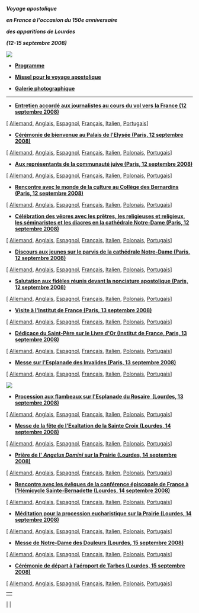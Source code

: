 ***Voyage apostolique***

***en France à l'occasion du 150e anniversaire***

***des apparitions de Lourdes***

***(12-15 septembre 2008)***

![](http://www.vatican.va/holy_father/benedict_xvi/travels/2008/img/francia.jpg)

- **[Programme](/content/benedict-xvi/fr/travels/2008/documents/trav_ben-xvi_francia-program_20080912.html)**


- **[Missel pour le voyage apostolique](/content/dam/benedict-xvi/pdftravels/2008/documents/messale_Francia.pdf)**


- **[Galerie photographique](http://www.vatican.va/news_services/liturgy/photogallery/2008/12092008/index.html)**


* * *

- [**Entretien accordé aux journalistes au cours du vol vers** **la France (12 septembre 2008)**](/content/benedict-xvi/fr/speeches/2008/september/documents/hf_ben-xvi_spe_20080912_francia-interview.html)

\[ [Allemand](/content/benedict-xvi/de/speeches/2008/september/documents/hf_ben-xvi_spe_20080912_francia-interview.html), [Anglais](/content/benedict-xvi/en/speeches/2008/september/documents/hf_ben-xvi_spe_20080912_francia-interview.html), [Espagnol](/content/benedict-xvi/es/speeches/2008/september/documents/hf_ben-xvi_spe_20080912_francia-interview.html), [Français](/content/benedict-xvi/fr/speeches/2008/september/documents/hf_ben-xvi_spe_20080912_francia-interview.html), [Italien](/content/benedict-xvi/it/speeches/2008/september/documents/hf_ben-xvi_spe_20080912_francia-interview.html), [Portugais](/content/benedict-xvi/pt/speeches/2008/september/documents/hf_ben-xvi_spe_20080912_francia-interview.html)\]


- **[Cérémonie de bienvenue au Palais de l'Elysée (Paris, 12 septembre 2008)](/content/benedict-xvi/fr/speeches/2008/september/documents/hf_ben-xvi_spe_20080912_parigi-elysee.html)**

\[ [Allemand](/content/benedict-xvi/de/speeches/2008/september/documents/hf_ben-xvi_spe_20080912_parigi-elysee.html), [Anglais](/content/benedict-xvi/en/speeches/2008/september/documents/hf_ben-xvi_spe_20080912_parigi-elysee.html), [Espagnol](/content/benedict-xvi/es/speeches/2008/september/documents/hf_ben-xvi_spe_20080912_parigi-elysee.html), [Français](/content/benedict-xvi/fr/speeches/2008/september/documents/hf_ben-xvi_spe_20080912_parigi-elysee.html), [Italien](/content/benedict-xvi/it/speeches/2008/september/documents/hf_ben-xvi_spe_20080912_parigi-elysee.html), [Polonais](/content/benedict-xvi/pl/speeches/2008/september/documents/hf_ben-xvi_spe_20080912_parigi-elysee.html), [Portugais](/content/benedict-xvi/pt/speeches/2008/september/documents/hf_ben-xvi_spe_20080912_parigi-elysee.html)\]


- **[Aux représentants de la communauté juive (Paris, 12 septembre 2008)](/content/benedict-xvi/fr/speeches/2008/september/documents/hf_ben-xvi_spe_20080912_parigi-juive.html)**

\[ [Allemand](/content/benedict-xvi/de/speeches/2008/september/documents/hf_ben-xvi_spe_20080912_parigi-juive.html), [Anglais](/content/benedict-xvi/en/speeches/2008/september/documents/hf_ben-xvi_spe_20080912_parigi-juive.html), [Espagnol](/content/benedict-xvi/es/speeches/2008/september/documents/hf_ben-xvi_spe_20080912_parigi-juive.html), [Français](/content/benedict-xvi/fr/speeches/2008/september/documents/hf_ben-xvi_spe_20080912_parigi-juive.html), [Italien](/content/benedict-xvi/it/speeches/2008/september/documents/hf_ben-xvi_spe_20080912_parigi-juive.html), [Polonais](/content/benedict-xvi/pl/speeches/2008/september/documents/hf_ben-xvi_spe_20080912_parigi-juive.html), [Portugais](/content/benedict-xvi/pt/speeches/2008/september/documents/hf_ben-xvi_spe_20080912_parigi-juive.html)\]


- **[Rencontre avec le monde de la culture au Collège des Bernardins (Paris, 12 septembre 2008)](/content/benedict-xvi/fr/speeches/2008/september/documents/hf_ben-xvi_spe_20080912_parigi-cultura.html)**

\[ [Allemand](/content/benedict-xvi/de/speeches/2008/september/documents/hf_ben-xvi_spe_20080912_parigi-cultura.html), [Anglais](/content/benedict-xvi/en/speeches/2008/september/documents/hf_ben-xvi_spe_20080912_parigi-cultura.html), [Espagnol](/content/benedict-xvi/es/speeches/2008/september/documents/hf_ben-xvi_spe_20080912_parigi-cultura.html), [Français](/content/benedict-xvi/fr/speeches/2008/september/documents/hf_ben-xvi_spe_20080912_parigi-cultura.html), [Italien](/content/benedict-xvi/it/speeches/2008/september/documents/hf_ben-xvi_spe_20080912_parigi-cultura.html), [Polonais](/content/benedict-xvi/pl/speeches/2008/september/documents/hf_ben-xvi_spe_20080912_parigi-cultura.html), [Portugais](/content/benedict-xvi/pt/speeches/2008/september/documents/hf_ben-xvi_spe_20080912_parigi-cultura.html)\]


- **[Célébration des vêpres avec les prêtres, les religieuses et religieux, les séminaristes et les diacres en la cathédrale Notre-Dame (Paris, 12 septembre 2008)](/content/benedict-xvi/fr/homilies/2008/documents/hf_ben-xvi_hom_20080912_parigi-vespri.html)**

\[ [Allemand](/content/benedict-xvi/de/homilies/2008/documents/hf_ben-xvi_hom_20080912_parigi-vespri.html), [Anglais](/content/benedict-xvi/en/homilies/2008/documents/hf_ben-xvi_hom_20080912_parigi-vespri.html), [Espagnol](/content/benedict-xvi/es/homilies/2008/documents/hf_ben-xvi_hom_20080912_parigi-vespri.html), [Français](/content/benedict-xvi/fr/homilies/2008/documents/hf_ben-xvi_hom_20080912_parigi-vespri.html), [Italien](/content/benedict-xvi/it/homilies/2008/documents/hf_ben-xvi_hom_20080912_parigi-vespri.html), [Polonais](/content/benedict-xvi/pl/homilies/2008/documents/hf_ben-xvi_hom_20080912_parigi-vespri.html), [Portugais](/content/benedict-xvi/pt/homilies/2008/documents/hf_ben-xvi_hom_20080912_parigi-vespri.html)\]


- **[Discours aux jeunes sur le parvis de la cathédrale Notre-Dame (Paris, 12 septembre 2008)](/content/benedict-xvi/fr/speeches/2008/september/documents/hf_ben-xvi_spe_20080912_parigi-giovani.html)**

\[ [Allemand](/content/benedict-xvi/de/speeches/2008/september/documents/hf_ben-xvi_spe_20080912_parigi-giovani.html), [Anglais](/content/benedict-xvi/en/speeches/2008/september/documents/hf_ben-xvi_spe_20080912_parigi-giovani.html), [Espagnol](/content/benedict-xvi/es/speeches/2008/september/documents/hf_ben-xvi_spe_20080912_parigi-giovani.html), [Français](/content/benedict-xvi/fr/speeches/2008/september/documents/hf_ben-xvi_spe_20080912_parigi-giovani.html), [Italien](/content/benedict-xvi/it/speeches/2008/september/documents/hf_ben-xvi_spe_20080912_parigi-giovani.html), [Polonais](/content/benedict-xvi/pl/speeches/2008/september/documents/hf_ben-xvi_spe_20080912_parigi-giovani.html), [Portugais](/content/benedict-xvi/pt/speeches/2008/september/documents/hf_ben-xvi_spe_20080912_parigi-giovani.html)\]


- **[Salutation aux fidèles réunis devant la nonciature apostolique (Paris, 12 septembre 2008)](/content/benedict-xvi/fr/speeches/2008/september/documents/hf_ben-xvi_spe_20080912_parigi-nunziatura.html)**

\[ [Allemand](/content/benedict-xvi/de/speeches/2008/september/documents/hf_ben-xvi_spe_20080912_parigi-nunziatura.html), [Anglais](/content/benedict-xvi/en/speeches/2008/september/documents/hf_ben-xvi_spe_20080912_parigi-nunziatura.html), [Espagnol](/content/benedict-xvi/es/speeches/2008/september/documents/hf_ben-xvi_spe_20080912_parigi-nunziatura.html), [Français](/content/benedict-xvi/fr/speeches/2008/september/documents/hf_ben-xvi_spe_20080912_parigi-nunziatura.html), [Italien](/content/benedict-xvi/it/speeches/2008/september/documents/hf_ben-xvi_spe_20080912_parigi-nunziatura.html), [Polonais](/content/benedict-xvi/pl/speeches/2008/september/documents/hf_ben-xvi_spe_20080912_parigi-nunziatura.html), [Portugais](/content/benedict-xvi/pt/speeches/2008/september/documents/hf_ben-xvi_spe_20080912_parigi-nunziatura.html)\]


- **[Visite à l'Institut de France (Paris, 13 septembre 2008)](/content/benedict-xvi/fr/speeches/2008/september/documents/hf_ben-xvi_spe_20080913_parigi-institut-de-france.html)**

\[ [Allemand](/content/benedict-xvi/de/speeches/2008/september/documents/hf_ben-xvi_spe_20080913_parigi-institut-de-france.html), [Anglais](/content/benedict-xvi/en/speeches/2008/september/documents/hf_ben-xvi_spe_20080913_parigi-institut-de-france.html), [Espagnol](/content/benedict-xvi/es/speeches/2008/september/documents/hf_ben-xvi_spe_20080913_parigi-institut-de-france.html), [Français](/content/benedict-xvi/fr/speeches/2008/september/documents/hf_ben-xvi_spe_20080913_parigi-institut-de-france.html), [Italien](/content/benedict-xvi/it/speeches/2008/september/documents/hf_ben-xvi_spe_20080913_parigi-institut-de-france.html), [Polonais](/content/benedict-xvi/pl/speeches/2008/september/documents/hf_ben-xvi_spe_20080913_parigi-institut-de-france.html), [Portugais](/content/benedict-xvi/pt/speeches/2008/september/documents/hf_ben-xvi_spe_20080913_parigi-institut-de-france.html)\]


- **[Dédicace du Saint-Père sur le Livre d'Or (Institut de France, Paris, 13 septembre 2008)](/content/benedict-xvi/fr/speeches/2008/september/documents/hf_ben-xvi_spe_20080913_parigi-libro-oro.html)**

\[ [Allemand](/content/benedict-xvi/de/speeches/2008/september/documents/hf_ben-xvi_spe_20080913_parigi-libro-oro.html), [Anglais](/content/benedict-xvi/en/speeches/2008/september/documents/hf_ben-xvi_spe_20080913_parigi-libro-oro.html), [Espagnol](/content/benedict-xvi/es/speeches/2008/september/documents/hf_ben-xvi_spe_20080913_parigi-libro-oro.html), [Français](/content/benedict-xvi/fr/speeches/2008/september/documents/hf_ben-xvi_spe_20080913_parigi-libro-oro.html), [Italien](/content/benedict-xvi/it/speeches/2008/september/documents/hf_ben-xvi_spe_20080913_parigi-libro-oro.html), [Polonais](/content/benedict-xvi/pl/speeches/2008/september/documents/hf_ben-xvi_spe_20080913_parigi-libro-oro.html), [Portugais](/content/benedict-xvi/pt/speeches/2008/september/documents/hf_ben-xvi_spe_20080913_parigi-libro-oro.html)\]


- **[Messe sur l'Esplanade des Invalides (Paris, 13 septembre 2008)](/content/benedict-xvi/fr/homilies/2008/documents/hf_ben-xvi_hom_20080913_parigi-esplanade.html)**

\[ [Allemand](/content/benedict-xvi/de/homilies/2008/documents/hf_ben-xvi_hom_20080913_parigi-esplanade.html), [Anglais](/content/benedict-xvi/en/homilies/2008/documents/hf_ben-xvi_hom_20080913_parigi-esplanade.html), [Espagnol](/content/benedict-xvi/es/homilies/2008/documents/hf_ben-xvi_hom_20080913_parigi-esplanade.html), [Français](/content/benedict-xvi/fr/homilies/2008/documents/hf_ben-xvi_hom_20080913_parigi-esplanade.html), [Italien](/content/benedict-xvi/it/homilies/2008/documents/hf_ben-xvi_hom_20080913_parigi-esplanade.html), [Polonais](/content/benedict-xvi/pl/homilies/2008/documents/hf_ben-xvi_hom_20080913_parigi-esplanade.html), [Portugais](/content/benedict-xvi/pt/homilies/2008/documents/hf_ben-xvi_hom_20080913_parigi-esplanade.html)\]


![](http://www.vatican.va/holy_father/benedict_xvi/travels/2008/img/index_lourdes.jpg)

- **[Procession aux flambeaux sur l'Esplanade du Rosaire  (Lourdes, 13 septembre 2008)](/content/benedict-xvi/fr/homilies/2008/documents/hf_ben-xvi_hom_20080913_lourdes-processione.html)**

\[ [Allemand](/content/benedict-xvi/de/homilies/2008/documents/hf_ben-xvi_hom_20080913_lourdes-processione.html), [Anglais](/content/benedict-xvi/en/homilies/2008/documents/hf_ben-xvi_hom_20080913_lourdes-processione.html), [Espagnol](/content/benedict-xvi/es/homilies/2008/documents/hf_ben-xvi_hom_20080913_lourdes-processione.html), [Français](/content/benedict-xvi/fr/homilies/2008/documents/hf_ben-xvi_hom_20080913_lourdes-processione.html), [Italien](/content/benedict-xvi/it/homilies/2008/documents/hf_ben-xvi_hom_20080913_lourdes-processione.html), [Polonais](/content/benedict-xvi/pl/homilies/2008/documents/hf_ben-xvi_hom_20080913_lourdes-processione.html), [Portugais](/content/benedict-xvi/pt/homilies/2008/documents/hf_ben-xvi_hom_20080913_lourdes-processione.html)\]


- **[Messe de la fête de l'Exaltation de la Sainte Croix (Lourdes, 14 septembre 2008)](/content/benedict-xvi/fr/homilies/2008/documents/hf_ben-xvi_hom_20080914_lourdes-apparizioni.html)**

\[ [Allemand](/content/benedict-xvi/de/homilies/2008/documents/hf_ben-xvi_hom_20080914_lourdes-apparizioni.html), [Anglais](/content/benedict-xvi/en/homilies/2008/documents/hf_ben-xvi_hom_20080914_lourdes-apparizioni.html), [Espagnol](/content/benedict-xvi/es/homilies/2008/documents/hf_ben-xvi_hom_20080914_lourdes-apparizioni.html), [Français](/content/benedict-xvi/fr/homilies/2008/documents/hf_ben-xvi_hom_20080914_lourdes-apparizioni.html), [Italien](/content/benedict-xvi/it/homilies/2008/documents/hf_ben-xvi_hom_20080914_lourdes-apparizioni.html), [Polonais](/content/benedict-xvi/pl/homilies/2008/documents/hf_ben-xvi_hom_20080914_lourdes-apparizioni.html), [Portugais](/content/benedict-xvi/pt/homilies/2008/documents/hf_ben-xvi_hom_20080914_lourdes-apparizioni.html)\]


- **[Prière de l' *Angelus Domini* sur la Prairie (Lourdes, 14 septembre 2008)](/content/benedict-xvi/fr/angelus/2008/documents/hf_ben-xvi_ang_20080914_lourdes.html)**

\[ [Allemand](/content/benedict-xvi/de/angelus/2008/documents/hf_ben-xvi_ang_20080914_lourdes.html), [Anglais](/content/benedict-xvi/en/angelus/2008/documents/hf_ben-xvi_ang_20080914_lourdes.html), [Espagnol](/content/benedict-xvi/es/angelus/2008/documents/hf_ben-xvi_ang_20080914_lourdes.html), [Français](/content/benedict-xvi/fr/angelus/2008/documents/hf_ben-xvi_ang_20080914_lourdes.html), [Italien](/content/benedict-xvi/it/angelus/2008/documents/hf_ben-xvi_ang_20080914_lourdes.html), [Polonais](/content/benedict-xvi/pl/angelus/2008/documents/hf_ben-xvi_ang_20080914_lourdes.html), [Portugais](/content/benedict-xvi/pt/angelus/2008/documents/hf_ben-xvi_ang_20080914_lourdes.html)\]


- **[Rencontre avec les évêques de la conférence épiscopale de France à l'Hémicycle Sainte-Bernadette (Lourdes, 14 septembre 2008)](/content/benedict-xvi/fr/speeches/2008/september/documents/hf_ben-xvi_spe_20080914_lourdes-vescovi.html)**

\[ [Allemand](/content/benedict-xvi/de/speeches/2008/september/documents/hf_ben-xvi_spe_20080914_lourdes-vescovi.html), [Anglais](/content/benedict-xvi/en/speeches/2008/september/documents/hf_ben-xvi_spe_20080914_lourdes-vescovi.html), [Espagnol](/content/benedict-xvi/es/speeches/2008/september/documents/hf_ben-xvi_spe_20080914_lourdes-vescovi.html), [Français](/content/benedict-xvi/fr/speeches/2008/september/documents/hf_ben-xvi_spe_20080914_lourdes-vescovi.html), [Italien](/content/benedict-xvi/it/speeches/2008/september/documents/hf_ben-xvi_spe_20080914_lourdes-vescovi.html), [Polonais](/content/benedict-xvi/pl/speeches/2008/september/documents/hf_ben-xvi_spe_20080914_lourdes-vescovi.html), [Portugais](/content/benedict-xvi/pt/speeches/2008/september/documents/hf_ben-xvi_spe_20080914_lourdes-vescovi.html)\]


- **[Méditation pour la procession eucharistique sur la Prairie (Lourdes, 14 septembre 2008)](/content/benedict-xvi/fr/speeches/2008/september/documents/hf_ben-xvi_spe_20080914_lourdes-processione.html)**

\[ [Allemand](/content/benedict-xvi/de/speeches/2008/september/documents/hf_ben-xvi_spe_20080914_lourdes-processione.html), [Anglais](/content/benedict-xvi/en/speeches/2008/september/documents/hf_ben-xvi_spe_20080914_lourdes-processione.html), [Espagnol](/content/benedict-xvi/es/speeches/2008/september/documents/hf_ben-xvi_spe_20080914_lourdes-processione.html), [Français](/content/benedict-xvi/fr/speeches/2008/september/documents/hf_ben-xvi_spe_20080914_lourdes-processione.html), [Italien](/content/benedict-xvi/it/speeches/2008/september/documents/hf_ben-xvi_spe_20080914_lourdes-processione.html), [Polonais](/content/benedict-xvi/pl/speeches/2008/september/documents/hf_ben-xvi_spe_20080914_lourdes-processione.html), [Portugais](/content/benedict-xvi/pt/speeches/2008/september/documents/hf_ben-xvi_spe_20080914_lourdes-processione.html)\]


- **[Messe de Notre-Dame des Douleurs (Lourdes, 15 septembre 2008)](/content/benedict-xvi/fr/homilies/2008/documents/hf_ben-xvi_hom_20080915_lourdes-malati.html)**

\[ [Allemand](/content/benedict-xvi/de/homilies/2008/documents/hf_ben-xvi_hom_20080915_lourdes-malati.html), [Anglais](/content/benedict-xvi/en/homilies/2008/documents/hf_ben-xvi_hom_20080915_lourdes-malati.html), [Espagnol](/content/benedict-xvi/es/homilies/2008/documents/hf_ben-xvi_hom_20080915_lourdes-malati.html), [Français](/content/benedict-xvi/fr/homilies/2008/documents/hf_ben-xvi_hom_20080915_lourdes-malati.html), [Italien](/content/benedict-xvi/it/homilies/2008/documents/hf_ben-xvi_hom_20080915_lourdes-malati.html), [Polonais](/content/benedict-xvi/pl/homilies/2008/documents/hf_ben-xvi_hom_20080915_lourdes-malati.html), [Portugais](/content/benedict-xvi/pt/homilies/2008/documents/hf_ben-xvi_hom_20080915_lourdes-malati.html)\]


- **[Cérémonie de départ à l’aéroport de Tarbes (Lourdes, 15 septembre 2008)](/content/benedict-xvi/fr/speeches/2008/september/documents/hf_ben-xvi_spe_20080915_lourdes-congedo.html)**

\[ [Allemand](/content/benedict-xvi/de/speeches/2008/september/documents/hf_ben-xvi_spe_20080915_lourdes-congedo.html), [Anglais](/content/benedict-xvi/en/speeches/2008/september/documents/hf_ben-xvi_spe_20080915_lourdes-congedo.html), [Espagnol](/content/benedict-xvi/es/speeches/2008/september/documents/hf_ben-xvi_spe_20080915_lourdes-congedo.html), [Français](/content/benedict-xvi/fr/speeches/2008/september/documents/hf_ben-xvi_spe_20080915_lourdes-congedo.html), [Italien](/content/benedict-xvi/it/speeches/2008/september/documents/hf_ben-xvi_spe_20080915_lourdes-congedo.html), [Polonais](/content/benedict-xvi/pl/speeches/2008/september/documents/hf_ben-xvi_spe_20080915_lourdes-congedo.html), [Portugais](/content/benedict-xvi/pt/speeches/2008/september/documents/hf_ben-xvi_spe_20080915_lourdes-congedo.html)\]


|     |
| --- |
|  |

|
|